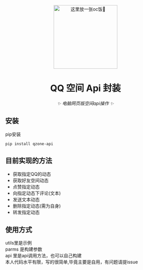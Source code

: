 
<!-- markdownlint-disable MD033 MD036 MD041 -->

<p align="center">
  <a href="https://huanxinbot.com/"><img src="https://raw.githubusercontent.com/huanxin996/nonebot_plugin_hx-yinying/main/.venv/hx_img.png" width="200" height="200" alt="这里放一张oc饭🤤"></a>
</p>

<div align="center">

# QQ 空间 Api 封装

_✨ 电脑网页版空间api操作 ✨_

</div>

## 安装

pip安装

```dotenv
pip install qzone-api
```

## 目前实现的方法

- 获取指定QQ的动态
- 获取好友空间动态
- 点赞指定动态
- 向指定动态下评论(文本)
- 发送文本动态
- 删除指定动态(需为自身)
- 转发指定动态

## 使用方式  

utils里是示例  
parms 是构建参数  
api 里是api调用方法，也可以自己构建  
本人代码水平有限，写的很简单,毕竟主要是自用，有问题请提issue  

